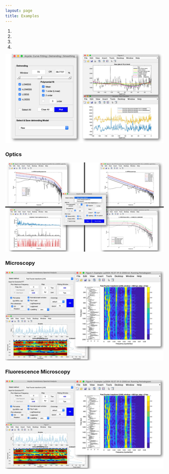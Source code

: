 ```yaml
---
layout: page
title: Examples
--- 
```

<div class ="heading">
</div>
<div id ="myCarousel" class="carousel slide text-center" data-ride="carousel">
	<ol class="carousel-indicators">
		<li data-target="#myCarousel" data-slide-to="0" class="active"></li>
		<li data-target="#myCarousel" data-slide-to="1"></li>
		<li data-target="#myCarousel" data-slide-to="2"></li>
		<li data-target="#myCarousel" data-slide-to="3"></li>
	</ol>
	<div class="carousel-inner" role="listbox">
		<div class="carousel-item active">
			<img src="/images/Slide1.jpeg" alt= "Optics">
			<div class="carousel-caption">
				<h3>Optics</h3>
			</div>
</div>
<div class="carousel-item">
	<img src="/images/Slide2.jpeg" alt= "MicroscopyImage">
	<div class="carousel-caption">
	<h3>Microscopy</h3>
	</div>
</div>		
<div class="carousel-item">
	<img src="/images/Slide3.jpeg" alt= "Fluorescence Microscopy Image">
	<div class="carousel-caption">
	<h3>Fluorescence Microscopy</h3>
	</div>
</div>
<div class="carousel-item">
	<img src="/images/Slide3.jpeg" alt= "TrackingMovie">
	</div>
</div>
<a class="carousel-control-prev" href="#myCarousel" data-slide="prev" role="button"> <span class="fa fa-arrow-left" id = "home"></span></a>
<a class="carousel-control-next " href="#myCarousel" data-slide="next" role="button"> <span class="fa fa-arrow-right" id = "home"></span></a>
</div>			
